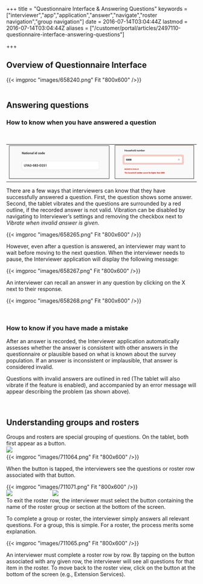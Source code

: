 ﻿+++
title = "Questionnaire Interface & Answering Questions"
keywords = ["interviewer","app","application","answer","navigate","roster navigation","group navigation"]
date = 2016-07-14T03:04:44Z
lastmod = 2016-07-14T03:04:44Z
aliases = ["/customer/portal/articles/2497110-questionnaire-interface-answering-questions"]

+++

Overview of Questionnaire Interface 
------------------------------------

  
  
{{< imgproc "images/658240.png" Fit "800x600" />}}  
 

Answering questions
-------------------

### How to know when you have answered a question

 

<table>
<tbody>
<tr class="odd">
<td><img src="images/658261.png" /></td>
<td><img src="images/658262.png" /></td>
</tr>
</tbody>
</table>

  
  
There are a few ways that interviewers can know that they have
successfully answered a question. First, the question shows some answer.
Second, the tablet vibrates and the questions are surrounded by a red
outline, if the recorded answer is not valid. Vibration can be disabled
by navigating to Interviewer’s settings and removing the checkbox next
to *Vibrate when invalid answer is given*.  
  
{{< imgproc "images/658265.png" Fit "800x600" />}}  
  
  
However, even after a question is answered, an interviewer may want to
wait before moving to the next question. When the interviewer needs to
pause, the Interviewer application will display the following message:  
  
{{< imgproc "images/658267.png" Fit "800x600" />}}  
  
An interviewer can recall an answer in any question by clicking on the X
next to their response.  
  
{{< imgproc "images/658268.png" Fit "800x600" />}}  
  
 

### How to know if you have made a mistake

  
After an answer is recorded, the Interviewer application automatically
assesses whether the answer is consistent with other answers in the
questionnaire or plausible based on what is known about the survey
population. If an answer is inconsistent or implausible, that answer is
considered invalid.  
  
Questions with invalid answers are outlined in red (The tablet will also
vibrate if the feature is enabled), and accompanied by an error message
will appear describing the problem (as shown above).  
  
  
 

Understanding groups and rosters
--------------------------------

  
Groups and rosters are special grouping of questions. On the tablet,
both first appear as a button.  
![](file://localhost/Users/Shima/Library/Caches/TemporaryItems/msoclip/0/clip_image001.png)  
{{< imgproc "images/711064.png" Fit "800x600" />}}  
  
  
When the button is tapped, the interviewers see the questions or roster
row associated with that button.  
  
{{< imgproc "images/711071.png" Fit "800x600" />}}  
![](file://localhost/Users/Shima/Library/Caches/TemporaryItems/msoclip/0/clip_image002.png)
                         
![](file://localhost/Users/Shima/Library/Caches/TemporaryItems/msoclip/0/clip_image003.png)  
To exit the roster row, the interviewer must select the button
containing the name of the roster group or section at the bottom of the
screen.  
  
  
To complete a group or roster, the interviewer simply answers all
relevant questions. For a group, this is simple. For a roster, the
process merits some explanation.  
  
  
{{< imgproc "images/711065.png" Fit "800x600" />}}  
  
  
An interviewer must complete a roster row by row. By tapping on the
button associated with any given row, the interviewer will see all
questions for that item in the roster. To move back to the roster view,
click on the button at the bottom of the screen (e.g., Extension
Services).
